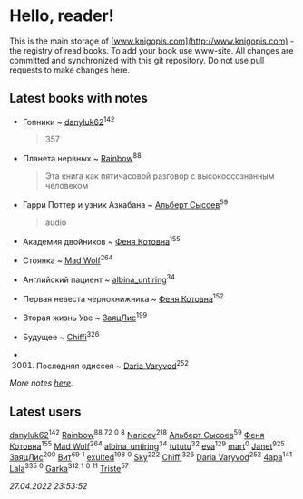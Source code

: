 # Hello, reader!
This is the main storage of [www.knigopis.com](http://www.knigopis.com) - the registry of read books.
To add your book use www-site. All changes are committed and synchronized with this git repository.
Do not use pull requests to make changes here.


## Latest books with notes
* Гопники ~ [danyluk62](users/374/374149854-vkontakte)<sup>142</sup>
    > 357

* Планета нервных ~ [Rainbow](users/109/109787328219839805802-google)<sup>88</sup>
    > Эта книга как пятичасовой разговор с высокоосознанным человеком

* Гарри Поттер и узник Азкабана ~ [Альберт Сысоев](users/474/47446642-vkontakte)<sup>59</sup>
    > audio

* Академия двойников ~ [Феня Котовна](users/109/109746193906459706720-google)<sup>155</sup>

* Стоянка ~ [Mad Wolf](users/947/94738840-vkontakte)<sup>264</sup>

* Английский пациент ~ [albina_untiring](users/257/2579695-vkontakte)<sup>34</sup>

* Первая невеста чернокнижника ~ [Феня Котовна](users/109/109746193906459706720-google)<sup>152</sup>

* Вторая жизнь Уве ~ [ЗаяцЛис](users/112/112388384595246311466-google)<sup>199</sup>

* Будущее ~ [Chiffi](users/105/105831994080785626680-google)<sup>326</sup>

* 3001. Последняя одиссея ~ [Daria Varyvod](users/829/829893410524253-facebook)<sup>252</sup>


_More notes [here](latest_books_with_notes.md)._


## Latest users
[danyluk62](users/374/374149854-vkontakte)<sup>142</sup> 
[Rainbow](users/109/109787328219839805802-google)<sup>88</sup> 
[](users/153/1537586159620888-facebook)<sup>72</sup> 
[](users/111/111586810468624698331-google)<sup>0</sup> 
[](users/101/101923253879668330026-google)<sup>8</sup> 
[Naricev](users/107/107090515204537133928-google)<sup>218</sup> 
[Альберт Сысоев](users/474/47446642-vkontakte)<sup>59</sup> 
[Феня Котовна](users/109/109746193906459706720-google)<sup>155</sup> 
[Mad Wolf](users/947/94738840-vkontakte)<sup>264</sup> 
[albina_untiring](users/257/2579695-vkontakte)<sup>34</sup> 
[tututu](users/135/135685382-vkontakte)<sup>32</sup> 
[eva](users/111/111656270551033014778-google)<sup>129</sup> 
[mart](users/107/107340643298043940059-google)<sup>0</sup> 
[Janet](users/108/108113656204404967440-google)<sup>925</sup> 
[ЗаяцЛис](users/112/112388384595246311466-google)<sup>200</sup> 
[Вит](users/300/300273923-vkontakte)<sup>69</sup> 
[](users/111/111798276862514731625-google)<sup>1</sup> 
[exulted](users/100/100599204551896265722-google)<sup>198</sup> 
[](users/107/107050084104851375633-google)<sup>0</sup> 
[Sky](users/118/118049897850017649660-googleplus)<sup>222</sup> 
[Chiffi](users/105/105831994080785626680-google)<sup>326</sup> 
[Daria Varyvod](users/829/829893410524253-facebook)<sup>252</sup> 
[4apa](users/117/117392596378069249667-google)<sup>141</sup> 
[Lala](users/761/76187635-vkontakte)<sup>335</sup> 
[](users/113/113306797383529794620-google)<sup>0</sup> 
[Garka](users/115/115753719718250012620-google)<sup>312</sup> 
[](users/102/102316312151734465694-google)<sup>1</sup> 
[](users/107/107964573981658495430-google)<sup>0</sup> 
[](users/296/296323488-yandex)<sup>11</sup> 
[Triste](users/517/5175580462988229760-mailru)<sup>57</sup> 


_27.04.2022 23:53:52_
